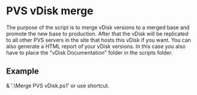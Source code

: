 # PVS vDisk merge
The purpose of the script is to merge vDisk versions to a merged base and promote the new base to production. After that the vDisk will be replicated to all other PVS servers in 
the site that hosts this vDisk if you want. You can also generate a HTML report of your vDisk versions. In this case you also have to place the "vDisk Documentation" folder in the scripts folder.

## Example
& '.\Merge PVS vDisk.ps1' or use shortcut.
